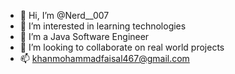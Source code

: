 - 👋 Hi, I’m @Nerd__007
- 👀 I’m interested in learning technologies
- 🌱 I’m a Java Software Engineer
- 💞️ I’m looking to collaborate on real world projects
- 📫 khanmohammadfaisal467@gmail.com

<!---
faisal007-bot/faisal007-bot is a ✨ special ✨ repository because its `README.md` (this file) appears on your GitHub profile.
You can click the Preview link to take a look at your changes.
--->
